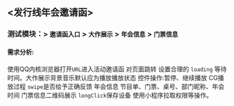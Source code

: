 ## <发行线年会邀请函>
### 测试模块：> `邀请函入口` > `大作展示` > `年会信息` > `门票信息`
#### 需求分析:<br>
使用QQ内核浏览器打开`URL`进入活动邀请函 对页面跳转 设置合理的 `loading` 等待时间。大作展示背景音乐默认应为播放播放状态 控件操作:暂停、继续播放 CG播放过程 `swipe`是否给予正确反馈 年会信息 节目单、门票、桌号、部门昵称、年会时间 门票信息二维码展示 `longClick`保存设备 使用小程序拉取权限等操作。

